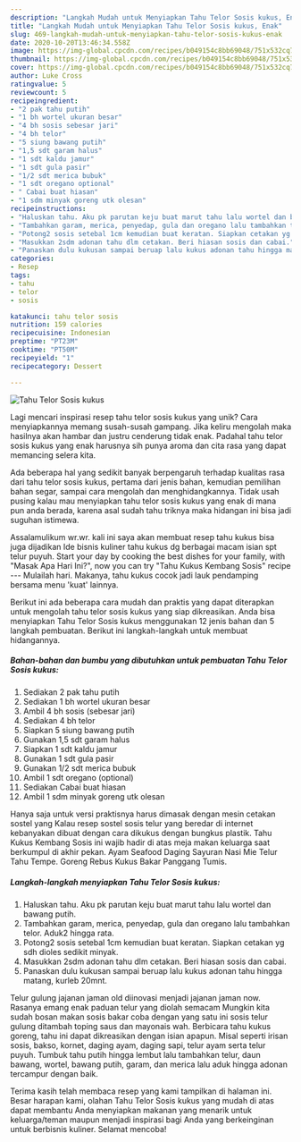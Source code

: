 ```yaml
---
description: "Langkah Mudah untuk Menyiapkan Tahu Telor Sosis kukus, Enak"
title: "Langkah Mudah untuk Menyiapkan Tahu Telor Sosis kukus, Enak"
slug: 469-langkah-mudah-untuk-menyiapkan-tahu-telor-sosis-kukus-enak
date: 2020-10-20T13:46:34.558Z
image: https://img-global.cpcdn.com/recipes/b049154c8bb69048/751x532cq70/tahu-telor-sosis-kukus-foto-resep-utama.jpg
thumbnail: https://img-global.cpcdn.com/recipes/b049154c8bb69048/751x532cq70/tahu-telor-sosis-kukus-foto-resep-utama.jpg
cover: https://img-global.cpcdn.com/recipes/b049154c8bb69048/751x532cq70/tahu-telor-sosis-kukus-foto-resep-utama.jpg
author: Luke Cross
ratingvalue: 5
reviewcount: 5
recipeingredient:
- "2 pak tahu putih"
- "1 bh wortel ukuran besar"
- "4 bh sosis sebesar jari"
- "4 bh telor"
- "5 siung bawang putih"
- "1,5 sdt garam halus"
- "1 sdt kaldu jamur"
- "1 sdt gula pasir"
- "1/2 sdt merica bubuk"
- "1 sdt oregano optional"
- " Cabai buat hiasan"
- "1 sdm minyak goreng utk olesan"
recipeinstructions:
- "Haluskan tahu. Aku pk parutan keju buat marut tahu lalu wortel dan bawang putih."
- "Tambahkan garam, merica, penyedap, gula dan oregano lalu tambahkan telor. Aduk2 hingga rata."
- "Potong2 sosis setebal 1cm kemudian buat keratan. Siapkan cetakan yg sdh dioles sedikit minyak."
- "Masukkan 2sdm adonan tahu dlm cetakan. Beri hiasan sosis dan cabai."
- "Panaskan dulu kukusan sampai beruap lalu kukus adonan tahu hingga matang, kurleb 20mnt."
categories:
- Resep
tags:
- tahu
- telor
- sosis

katakunci: tahu telor sosis 
nutrition: 159 calories
recipecuisine: Indonesian
preptime: "PT23M"
cooktime: "PT50M"
recipeyield: "1"
recipecategory: Dessert

---
```



![Tahu Telor Sosis kukus](https://img-global.cpcdn.com/recipes/b049154c8bb69048/751x532cq70/tahu-telor-sosis-kukus-foto-resep-utama.jpg)

Lagi mencari inspirasi resep tahu telor sosis kukus yang unik? Cara menyiapkannya memang susah-susah gampang. Jika keliru mengolah maka hasilnya akan hambar dan justru cenderung tidak enak. Padahal tahu telor sosis kukus yang enak harusnya sih punya aroma dan cita rasa yang dapat memancing selera kita.

Ada beberapa hal yang sedikit banyak berpengaruh terhadap kualitas rasa dari tahu telor sosis kukus, pertama dari jenis bahan, kemudian pemilihan bahan segar, sampai cara mengolah dan menghidangkannya. Tidak usah pusing kalau mau menyiapkan tahu telor sosis kukus yang enak di mana pun anda berada, karena asal sudah tahu triknya maka hidangan ini bisa jadi suguhan istimewa.

Assalamulikum wr.wr. kali ini saya akan membuat resep tahu kukus bisa juga dijadikan Ide bisnis kuliner tahu kukus dg berbagai macam isian spt telur puyuh. Start your day by cooking the best dishes for your family, with &#34;Masak Apa Hari Ini?&#34;, now you can try &#34;Tahu Kukus Kembang Sosis&#34; recipe --- Mulailah hari. Makanya, tahu kukus cocok jadi lauk pendamping bersama menu &#39;kuat&#39; lainnya.


Berikut ini ada beberapa cara mudah dan praktis yang dapat diterapkan untuk mengolah tahu telor sosis kukus yang siap dikreasikan. Anda bisa menyiapkan Tahu Telor Sosis kukus menggunakan 12 jenis bahan dan 5 langkah pembuatan. Berikut ini langkah-langkah untuk membuat hidangannya.

<!--inarticleads1-->

##### Bahan-bahan dan bumbu yang dibutuhkan untuk pembuatan Tahu Telor Sosis kukus:

1. Sediakan 2 pak tahu putih
1. Sediakan 1 bh wortel ukuran besar
1. Ambil 4 bh sosis (sebesar jari)
1. Sediakan 4 bh telor
1. Siapkan 5 siung bawang putih
1. Gunakan 1,5 sdt garam halus
1. Siapkan 1 sdt kaldu jamur
1. Gunakan 1 sdt gula pasir
1. Gunakan 1/2 sdt merica bubuk
1. Ambil 1 sdt oregano (optional)
1. Sediakan  Cabai buat hiasan
1. Ambil 1 sdm minyak goreng utk olesan


Hanya saja untuk versi praktisnya harus dimasak dengan mesin cetakan sostel yang Kalau resep sostel sosis telur yang beredar di internet kebanyakan dibuat dengan cara dikukus dengan bungkus plastik. Tahu Kukus Kembang Sosis ini wajib hadir di atas meja makan keluarga saat berkumpul di akhir pekan. Ayam Seafood Daging Sayuran Nasi Mie Telur Tahu Tempe. Goreng Rebus Kukus Bakar Panggang Tumis. 

<!--inarticleads2-->

##### Langkah-langkah menyiapkan Tahu Telor Sosis kukus:

1. Haluskan tahu. Aku pk parutan keju buat marut tahu lalu wortel dan bawang putih.
1. Tambahkan garam, merica, penyedap, gula dan oregano lalu tambahkan telor. Aduk2 hingga rata.
1. Potong2 sosis setebal 1cm kemudian buat keratan. Siapkan cetakan yg sdh dioles sedikit minyak.
1. Masukkan 2sdm adonan tahu dlm cetakan. Beri hiasan sosis dan cabai.
1. Panaskan dulu kukusan sampai beruap lalu kukus adonan tahu hingga matang, kurleb 20mnt.


Telur gulung jajanan jaman old diinovasi menjadi jajanan jaman now. Rasanya emang enak paduan telur yang diolah semacam Mungkin kita sudah bosan makan sosis bakar coba dengan yang satu ini sosis telur gulung ditambah toping saus dan mayonais wah. Berbicara tahu kukus goreng, tahu ini dapat dikreasikan dengan isian apapun. Misal seperti irisan sosis, bakso, kornet, daging ayam, daging sapi, telur ayam serta telur puyuh. Tumbuk tahu putih hingga lembut lalu tambahkan telur, daun bawang, wortel, bawang putih, garam, dan merica lalu aduk hingga adonan tercampur dengan baik. 

Terima kasih telah membaca resep yang kami tampilkan di halaman ini. Besar harapan kami, olahan Tahu Telor Sosis kukus yang mudah di atas dapat membantu Anda menyiapkan makanan yang menarik untuk keluarga/teman maupun menjadi inspirasi bagi Anda yang berkeinginan untuk berbisnis kuliner. Selamat mencoba!

